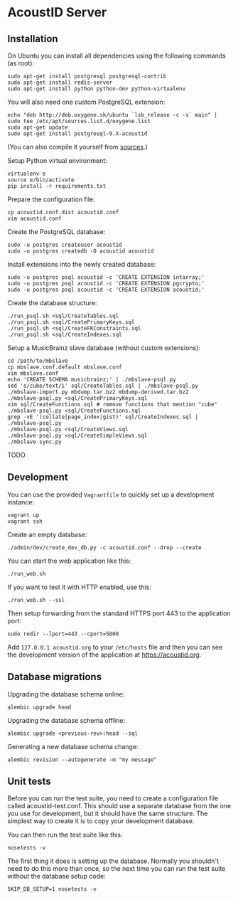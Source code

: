 AcoustID Server
===============

Installation
------------

On Ubuntu you can install all dependencies using the following commands (as root):

    sudo apt-get install postgresql postgresql-contrib
    sudo apt-get install redis-server
    sudo apt-get install python python-dev python-virtualenv

You will also need one custom PostgreSQL extension:

    echo "deb http://deb.oxygene.sk/ubuntu `lsb_release -c -s` main" | sudo tee /etc/apt/sources.list.d/oxygene.list
    sudo apt-get update
    sudo apt-get install postgresql-9.X-acoustid

(You can also compile it yourself from [sources](https://bitbucket.org/acoustid/pg_acoustid).)

Setup Python virtual environment:

    virtualenv e
    source e/bin/activate
    pip install -r requirements.txt

Prepare the configuration file:

    cp acoustid.conf.dist acoustid.conf
    vim acoustid.conf

Create the PostgreSQL database:

    sudo -u postgres createuser acoustid
    sudo -u postgres createdb -O acoustid acoustid

Install extensions into the newly created database:

    sudo -u postgres psql acoustid -c 'CREATE EXTENSION intarray;'
    sudo -u postgres psql acoustid -c 'CREATE EXTENSION pgcrypto;'
    sudo -u postgres psql acoustid -c 'CREATE EXTENSION acoustid;'

Create the database structure:

    ./run_psql.sh <sql/CreateTables.sql
    ./run_psql.sh <sql/CreatePrimaryKeys.sql
    ./run_psql.sh <sql/CreateFKConstraints.sql
    ./run_psql.sh <sql/CreateIndexes.sql

Setup a MusicBrainz slave database (without custom extensions):

    cd /path/to/mbslave
    cp mbslave.conf.default mbslave.conf
    vim mbslave.conf
    echo 'CREATE SCHEMA musicbrainz;' | ./mbslave-psql.py
    sed 's/cube/text/i' sql/CreateTables.sql | ./mbslave-psql.py
    ./mbslave-import.py mbdump.tar.bz2 mbdump-derived.tar.bz2
    ./mbslave-psql.py <sql/CreatePrimaryKeys.sql
    vim sql/CreateFunctions.sql # remove functions that mention "cube"
    ./mbslave-psql.py <sql/CreateFunctions.sql
    grep -vE '(collate|page_index|gist)' sql/CreateIndexes.sql | ./mbslave-psql.py
    ./mbslave-psql.py <sql/CreateViews.sql
    ./mbslave-psql.py <sql/CreateSimpleViews.sql
    ./mbslave-sync.py

TODO


Development
-----------

You can use the provided `Vagrantfile` to quickly set up a development instance:

    vagrant up
    vagrant ssh

Create an empty database:

    ./admin/dev/create_dev_db.py -c acoustid.conf --drop --create

You can start the web application like this:
 
    ./run_web.sh

If you want to test it with HTTP enabled, use this:

    ./run_web.sh --ssl

Then setup forwarding from the standard HTTPS port 443 to the application port:

    sudo redir --lport=443 --cport=5000

Add `127.0.0.1 acoustid.org` to your `/etc/hosts` file and then you can see the
development version of the application at https://acoustid.org.

Database migrations
-------------------

Upgrading the database schema online:

    alembic upgrade head

Upgrading the database schema offline:

    alembic upgrade <previous-rev>:head --sql

Generating a new database schema change:

    alembic revision --autogenerate -m "my message"

Unit tests
----------

Before you can run the test suite, you need to create a configuration file
called acoustid-test.conf. This should use a separate database from the
one you use for development, but it should have the same structure. The
simplest way to create it is to copy your development database.

You can then run the test suite like this:

    nosetests -v

The first thing it does is setting up the database. Normally you shouldn't
need to do this more than once, so the next time you can run the test suite
without the database setup code:

    SKIP_DB_SETUP=1 nosetests -v
